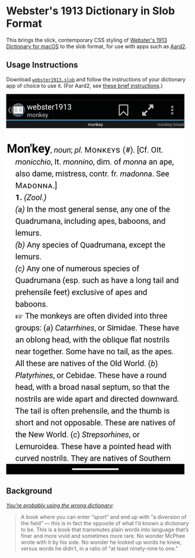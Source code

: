 # Webster's 1913 Dictionary in Slob Format

This brings the slick, contemporary CSS styling of [Webster's 1913 Dictionary for macOS](https://github.com/cmod/websters-1913) to the slob format, for use with apps such as [Aard2](https://github.com/itkach/aard2-android).

## Usage Instructions

Download [`webster1913.slob`](https://github.com/wwlorey/webster1913/raw/master/webster1913.slob) and follow the instructions of your dictionary app of choice to use it. (For Aard2, see [these brief instructions](https://github.com/itkach/aard2-android?tab=readme-ov-file#dictionary-management).)

![Aard2 screenshot of results for "Monkey"](https://github.com/wwlorey/webster1913/raw/master/screenshots/example.png)

## Background

[*You’re probably using the wrong dictionary*](https://jsomers.net/blog/dictionary):

> A book where you can enter “sport” and end up with “a diversion of the field” — this is in fact the opposite of what I’d known a dictionary to be. This is a book that transmutes plain words into language that’s finer and more vivid and sometimes more rare. No wonder McPhee wrote with it by his side. No wonder he looked up words he knew, versus words he didn’t, in a ratio of “at least ninety-nine to one.”

